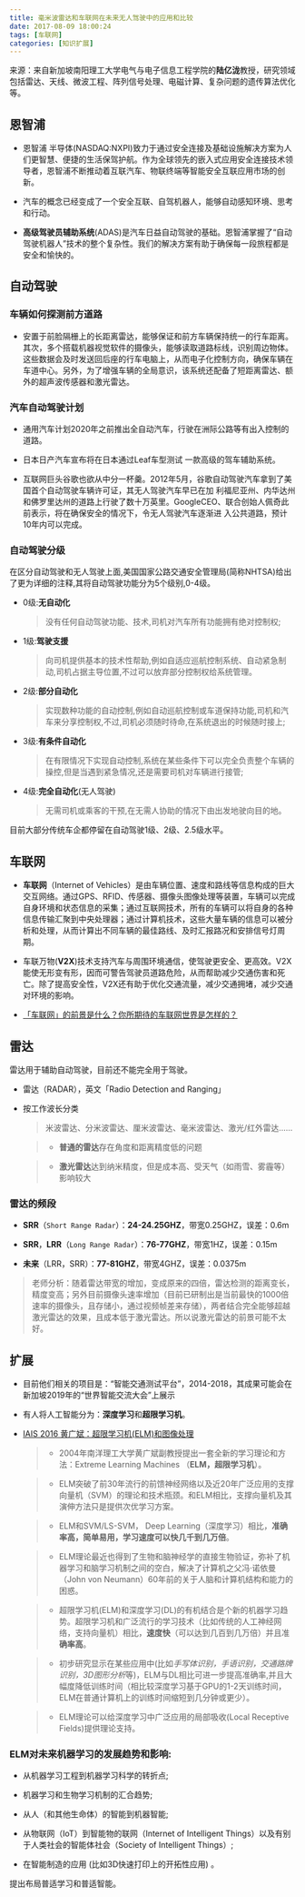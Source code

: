 ```yaml
---
title: 毫米波雷达和车联网在未来无人驾驶中的应用和比较
date: 2017-08-09 18:00:24
tags: [车联网]
categories: [知识扩展]
---
```


来源：来自新加坡南阳理工大学电气与电子信息工程学院的**陆亿泷**教授，研究领域包括雷达、天线、微波工程、阵列信号处理、电磁计算、复杂问题的遗传算法优化等。

## 恩智浦

-  恩智浦 半导体(NASDAQ:NXPI)致力于通过安全连接及基础设施解决方案为人们更智慧、便捷的生活保驾护航。作为全球领先的嵌入式应用安全连接技术领导者，恩智浦不断推动着互联汽车、物联终端等智能安全互联应用市场的创新。  

-  汽车的概念已经变成了一个安全互联、自驾机器人，能够自动感知环境、思考和行动。

-  **高级驾驶员辅助系统**(ADAS)是汽车日益自动驾驶的基础。恩智浦掌握了“自动驾驶机器人”技术的整个复杂性。我们的解决方案有助于确保每一段旅程都是安全和愉快的。


## 自动驾驶

### 车辆如何探测前方道路
-  安置于前脸隔栅上的长距离雷达，能够保证和前方车辆保持统一的行车距离。其次，多个搭载机器视觉软件的摄像头，能够读取道路标线，识别周边物体。这些数据会及时发送回后座的行车电脑上，从而电子化控制方向，确保车辆在车道中心。另外，为了增强车辆的全局意识，该系统还配备了短距离雷达、额外的超声波传感器和激光雷达。

### 汽车自动驾驶计划
-  通用汽车计划2020年之前推出全自动汽车，行驶在洲际公路等有出入控制的道路。

-  日本日产汽车宣布将在日本通过Leaf车型测试 一款高级的驾车辅助系统。

-  互联网巨头谷歌也欲从中分一杯羹。2012年5月，谷歌自动驾驶汽车拿到了美国首个自动驾驶车辆许可证，其无人驾驶汽车早已在加 利福尼亚州、内华达州和佛罗里达州的道路上行驶了数十万英里。GoogleCEO、联合创始人佩奇此前表示，将在确保安全的情况下，令无人驾驶汽车逐渐进 入公共道路，预计10年内可以完成。

### 自动驾驶分级
在区分自动驾驶和无人驾驶上面,美国国家公路交通安全管理局(简称NHTSA)给出了更为详细的注释,其将自动驾驶功能分为5个级别,0-4级。

-  0级:**无自动化**
	>没有任何自动驾驶功能、技术,司机对汽车所有功能拥有绝对控制权;

-  1级:**驾驶支援**
	>向司机提供基本的技术性帮助,例如自适应巡航控制系统、自动紧急制动,司机占据主导位置,不过可以放弃部分控制权给系统管理。

-  2级:**部分自动化**
	> 实现数种功能的自动控制,例如自动巡航控制或车道保持功能,司机和汽车来分享控制权,不过,司机必须随时待命,在系统退出的时候随时接上;

-  3级:**有条件自动化**
	> 在有限情况下实现自动控制,系统在某些条件下可以完全负责整个车辆的操控,但是当遇到紧急情况,还是需要司机对车辆进行接管;

-  4级:**完全自动化**(无人驾驶)
	> 无需司机或乘客的干预,在无需人协助的情况下由出发地驶向目的地。

目前大部分传统车企都停留在自动驾驶1级、2级、2.5级水平。

## 车联网
-  **车联网**（Internet of Vehicles）是由车辆位置、速度和路线等信息构成的巨大交互网络。通过GPS、RFID、传感器、摄像头图像处理等装置，车辆可以完成自身环境和状态信息的采集；通过互联网技术，所有的车辆可以将自身的各种信息传输汇聚到中央处理器；通过计算机技术，这些大量车辆的信息可以被分析和处理，从而计算出不同车辆的最佳路线、及时汇报路况和安排信号灯周期。

-  车联万物(**V2X**)技术支持汽车与周围环境通信，使驾驶更安全、更高效。V2X能使无形变有形，因而可警告驾驶员道路危险，从而帮助减少交通伤害和死亡。除了提高安全性，V2X还有助于优化交通流量，减少交通拥堵，减少交通对环境的影响。


-  [「车联网」的前景是什么？你所期待的车联网世界是怎样的？](https://www.zhihu.com/question/19602664)

## 雷达
雷达用于辅助自动驾驶，目前还不能完全用于驾驶。

-  雷达（RADAR），英文「Radio Detection and Ranging」
-  按工作波长分类
	> 米波雷达、分米波雷达、厘米波雷达、毫米波雷达、激光/红外雷达......

	> - **普通的雷达**存在角度和距离精度低的问题
	
	> - **激光雷达**达到纳米精度，但是成本高、受天气（如雨雪、雾霾等）影响较大

### 雷达的频段
-  **SRR**（`Short Range Radar`）：**24-24.25GHZ**，带宽0.25GHZ，误差：0.6m

-  **SRR**，**LRR**（`Long Range Radar`）：**76-77GHZ**，带宽1HZ，误差：0.15m

-  **未来**（LRR，SRR）：**77-81GHZ**，带宽4GHZ，误差：0.0375m

>老师分析：随着雷达带宽的增加，变成原来的四倍，雷达检测的距离变长，精度变高；另外目前摄像头速率增加（目前已研制出是当前最快的1000倍速率的摄像头，且存储小，通过视频帧差来存储），两者结合完全能够超越激光雷达的效果，且成本低于激光雷达。所以说激光雷达的前景可能不太好。

## 扩展

-  目前他们相关的项目是：“智能交通测试平台”，2014-2018，其成果可能会在新加坡2019年的“世界智能交流大会”上展示

-  有人将人工智能分为：**深度学习**和**超限学习机**。
-  [IAIS 2016 黄广斌：超限学习机(ELM)和图像处理](http://www.useit.com.cn/thread-14270-1-1.html)

	> - 2004年南洋理工大学黄广斌副教授提出一套全新的学习理论和方法：Extreme Learning Machines （**ELM，超限学习机**）。
	
	> - ELM突破了前30年流行的前馈神经网络以及近20年广泛应用的支撑向量机（SVM）的理论和技术瓶颈。和ELM相比，支撑向量机及其演伸方法只是提供次优学习方案。
	
	> - ELM和SVM/LS-SVM， Deep Learning（深度学习）相比，**准确率高，简单易用，学习速度可以快几千到几万倍**。
	
	> - ELM理论最近也得到了生物和脑神经学的直接生物验证，弥补了机器学习和脑学习机制之间的空白，解决了计算机之父冯·诺依曼（John von Neumann）60年前的关于人脑和计算机结构和能力的困惑。

	> - 超限学习机(ELM)和深度学习(DL)的有机结合是个新的机器学习趋势。超限学习机和广泛流行的学习技术（比如传统的人工神经网络，支持向量机）相比，**速度快**（可以达到几百到几万倍）并且准**确率高**。
	
	> - 初步研究显示在某些应用中(比如*手写体识别，手语识别，交通路牌识别，3D图形分析*等)，ELM与DL相比可进一步提高准确率,并且大幅度降低训练时间（相比较深度学习基于GPU的1-2天训练时间，ELM在普通计算机上的训练时间缩短到几分钟或更少）。
	 
	> - ELM理论可以给深度学习中广泛应用的局部吸收(Local Receptive Fields)提供理论支持。

### ELM对未来机器学习的发展趋势和影响:
- 从机器学习工程到机器学习科学的转折点; 

- 机器学习和生物学习机制的汇合趋势; 

- 从人（和其他生命体）的智能到机器智能;

- 从物联网（IoT）到智能物的联网（Internet of Intelligent Things）以及有别于人类社会的智能体社会（Society of Intelligent Things）; 

- 在智能制造的应用 (比如3D快速打印上的开拓性应用) 。

提出布局普适学习和普适智能。